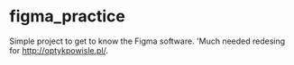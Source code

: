 # figma_practice
Simple project to get to know the Figma software. 'Much needed redesing for http://optykpowisle.pl/. 
